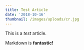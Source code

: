 ```yaml
---
title: Test Article
date: '2018-10-16'
thumbnail: /images/uploads/cr.jpg
---
```


This is a *test* article.

Markdown is **fantastic!**
